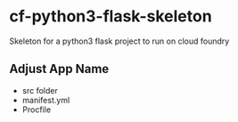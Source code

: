 # cf-python3-flask-skeleton
Skeleton for a python3 flask project to run on cloud foundry


## Adjust App Name

* src folder
* manifest.yml
* Procfile

